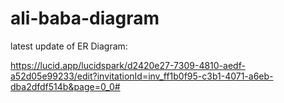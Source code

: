 # ali-baba-diagram
latest update of ER Diagram:

https://lucid.app/lucidspark/d2420e27-7309-4810-aedf-a52d05e99233/edit?invitationId=inv_ff1b0f95-c3b1-4071-a6eb-dba2dfdf514b&page=0_0#
